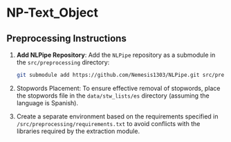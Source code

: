 # NP-Text_Object

## Preprocessing Instructions

1. **Add NLPipe Repository**:
   Add the `NLPipe` repository as a submodule in the `src/preprocessing` directory:

   ```bash
   git submodule add https://github.com/Nemesis1303/NLPipe.git src/preprocessing/NLPipe

2. Stopwords Placement: To ensure effective removal of stopwords, place the stopwords file in the ``data/stw_lists/es`` directory (assuming the language is Spanish).
3. Create a separate environment based on the requirements specified in ``/src/preprocessing/requirements.txt`` to avoid conflicts with the libraries required by the extraction module.

